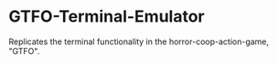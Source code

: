 # GTFO-Terminal-Emulator
Replicates the terminal functionality in the horror-coop-action-game, "GTFO".
